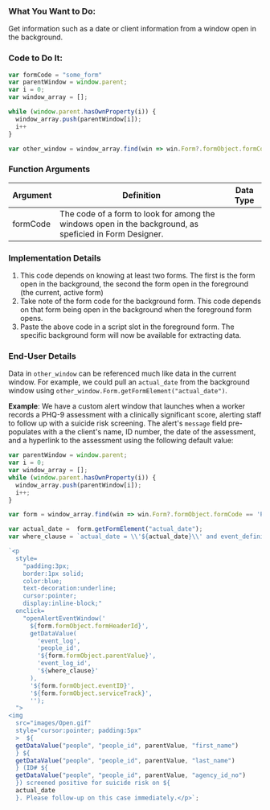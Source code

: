 ### What You Want to Do:

Get information such as a date or client information from a window open in the background.

### Code to Do It:
```javascript
var formCode = "some_form"
var parentWindow = window.parent; 
var i = 0; 
var window_array = []; 

while (window.parent.hasOwnProperty(i)) {
  window_array.push(parentWindow[i]); 
  i++
}

var other_window = window_array.find(win => win.Form?.formObject.formCode == formCode)
```
### Function Arguments
|Argument       |Definition |Data Type|
|---            |---        |---      |
|formCode |The code of a form to look for among the windows open in the background, as speficied in Form Designer.|


### Implementation Details
1. This code depends on knowing at least two forms. The first is the form open in the background, the second the form open in the foreground (the current, active form)
2. Take note of the form code for the background form. This code depends on that form being open in the background when the foreground form opens.
3. Paste the above code in a script slot in the foreground form. The specific background form will now be available for extracting data.

### End-User Details
Data in `other_window` can be referenced much like data in the current window. For example, we could pull an `actual_date` from the background window using `other_window.Form.getFormElement("actual_date")`.

**Example**: We have a custom alert window that launches when a worker records a PHQ-9 assessment with a clinically significant score, alerting staff to follow up with a suicide risk screening. The alert's `message` field pre-populates with a the client's name, ID number, the date of the assessment, and a hyperlink to the assessment using the following default value:

```js
var parentWindow = window.parent; 
var i = 0; 
var window_array = []; 
while (window.parent.hasOwnProperty(i)) {
  window_array.push(parentWindow[i]); 
  i++;
}

var form = window_array.find(win => win.Form?.formObject.formCode == 'PHQ9_FollowUp').Form;

var actual_date =  form.getFormElement("actual_date");
var where_clause = `actual_date = \\'${actual_date}\\' and event_definition_id = \\'${form.formObject.eventID}\\'`;

`<p 
  style=
    "padding:3px; 
    border:1px solid; 
    color:blue; 
    text-decoration:underline; 
    cursor:pointer; 
    display:inline-block;"  
  onclick=
    "openAlertEventWindow('
      ${form.formObject.formHeaderId}', 
      getDataValue(
        'event_log', 
        'people_id', 
        '${form.formObject.parentValue}', 
        'event_log_id', 
        '${where_clause}'
      ),
      '${form.formObject.eventID}', 
      '${form.formObject.serviceTrack}',
      '');
  ">
<img 
  src="images/Open.gif" 
  style="cursor:pointer; padding:5px"
  >  ${
  getDataValue("people", "people_id", parentValue, "first_name")
  } ${
  getDataValue("people", "people_id", parentValue, "last_name")
  } (ID# ${
  getDataValue("people", "people_id", parentValue, "agency_id_no")
  }) screened positive for suicide risk on ${
  actual_date
  }. Please follow-up on this case immediately.</p>`;
```
